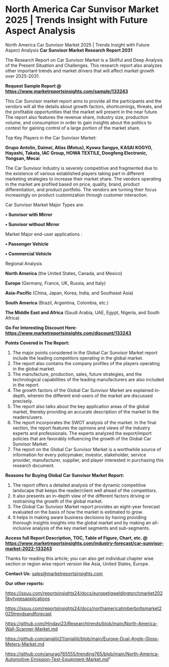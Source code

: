 # North America Car Sunvisor Market 2025 | Trends Insight with Future Aspect Analysis
 North America Car Sunvisor Market 2025 | Trends Insight with Future Aspect Analysis
<strong>Car Sunvisor Market Research Report 2031</strong>

The Research Report on Car Sunvisor Market is a Skillful and Deep Analysis of the Present Situation and Challenges. This research report also analyzes other important trends and market drivers that will affect market growth over 2025-2031.

<strong>Request Sample Report @ <a href=https://www.marketreportsinsights.com/sample/133243>https://www.marketreportsinsights.com/sample/133243</a></strong>

This Car Sunvisor market report aims to provide all the participants and the vendors will all the details about growth factors, shortcomings, threats, and the profitable opportunities that the market will present in the near future. The report also features the revenue share, industry size, production volume, and consumption in order to gain insights about the politics to contest for gaining control of a large portion of the market share.

Top Key Players in the Car Sunvisor Market:

<strong>Grupo Antolin, Daimei, Atlas (Motus), Kyowa Sangyo, KASAI KOGYO, Hayashi, Takata, IAC Group, HOWA TEXTILE, Dongfeng Electronic, Yongsan, Mecai</strong>

The Car Sunvisor Industry is severely competitive and fragmented due to the existence of various established players taking part in different marketing strategies to increase their market share. The vendors operating in the market are profiled based on price, quality, brand, product differentiation, and product portfolio. The vendors are turning their focus increasingly on product customization through customer interaction.

Car Sunvisor Market Major Types are:

<strong>• Sunvisor with Mirror

• Sunvisor without Mirror</strong>

Market Major end-user applications :

<strong>• Passenger Vehicle

• Commercial Vehicle</strong>

Regional Analysis

</u><strong><b>North America</b></strong> (the United States, Canada, and Mexico)

<strong><b>Europe </b></strong>(Germany, France, UK, Russia, and Italy)

<strong><b>Asia-Pacific</b></strong> (China, Japan, Korea, India, and Southeast Asia)

<strong><b>South America</b></strong> (Brazil, Argentina, Colombia, etc.)

<strong><b>The Middle East and Africa</b></strong> (Saudi Arabia, UAE, Egypt, Nigeria, and South Africa)

<strong>Go For Interesting Discount Here: <a href=https://www.marketreportsinsights.com/discount/133243>https://www.marketreportsinsights.com/discount/133243</a></strong>

<strong>Points Covered in The Report:</strong>
<ol>
  <li>The major points considered in the Global Car Sunvisor Market report include the leading competitors operating in the global market.</li>
  <li>The report also contains the company profiles of the players operating in the global market.</li>
  <li>The manufacture, production, sales, future strategies, and the technological capabilities of the leading manufacturers are also included in the report.</li>
  <li>The growth factors of the Global Car Sunvisor Market are explained in-depth, wherein the different end-users of the market are discussed precisely.</li>
  <li>The report also talks about the key application areas of the global market, thereby providing an accurate description of the market to the readers/users.</li>
  <li>The report incorporates the SWOT analysis of the market. In the final section, the report features the opinions and views of the industry experts and professionals. The experts analyzed the export/import policies that are favorably influencing the growth of the Global Car Sunvisor Market.</li>
  <li>The report on the Global Car Sunvisor Market is a worthwhile source of information for every policymaker, investor, stakeholder, service provider, manufacturer, supplier, and player interested in purchasing this research document.</li>
</ol>
<strong>Reasons for Buying Global Car Sunvisor Market Report:</strong>

<ol>
  <li>The report offers a detailed analysis of the dynamic competitive landscape that keeps the reader/client well ahead of the competitors.</li>
  <li>It also presents an in-depth view of the different factors driving or restraining the growth of the global market.</li>
  <li>The Global Car Sunvisor Market report provides an eight-year forecast evaluated on the basis of how the market is estimated to grow.</li>
  <li>It helps in making aware business decisions by having providing thorough insights insights into the global market and by making an all-inclusive analysis of the key market segments and sub-segments.</li>
</ol>
<strong>Access full Report Description, TOC, Table of Figure, Chart, etc. @ <a href=https://www.marketreportsinsights.com/industry-forecast/car-sunvisor-market-2022-133243>https://www.marketreportsinsights.com/industry-forecast/car-sunvisor-market-2022-133243</a></strong>


Thanks for reading this article; you can also get individual chapter wise section or region wise report version like Asia, United States, Europe.

<strong>Contact Us:</strong>
sales@marketreportsinsights.com

<strong>Our other reports:</strong>

<a href=https://issuu.com/reportsinsights24/docs/europetigweldingtorchmarket2025bytypesapplications>https://issuu.com/reportsinsights24/docs/europetigweldingtorchmarket2025bytypesapplications</a>

<a href=https://issuu.com/reportsinsights24/docs/northamericatimberboltsmarket2025trendsandforecast>https://issuu.com/reportsinsights24/docs/northamericatimberboltsmarket2025trendsandforecast</a>

<a href=https://github.com/Hindavi23/Researchtrends/blob/main/North-America-Wall-Scanner-Market.md>https://github.com/Hindavi23/Researchtrends/blob/main/North-America-Wall-Scanner-Market.md</a>

<a href=https://github.com/anjaliiii21/anjaliiii/blob/main/Europe-Dual-Angle-Gloss-Meters-Market.md>https://github.com/anjaliiii21/anjaliiii/blob/main/Europe-Dual-Angle-Gloss-Meters-Market.md</a>

<a href=https://github.com/anurag765555/trending765/blob/main/North-America-Automotive-Emission-Test-Equipment-Market.md>https://github.com/anurag765555/trending765/blob/main/North-America-Automotive-Emission-Test-Equipment-Market.md</a>"
